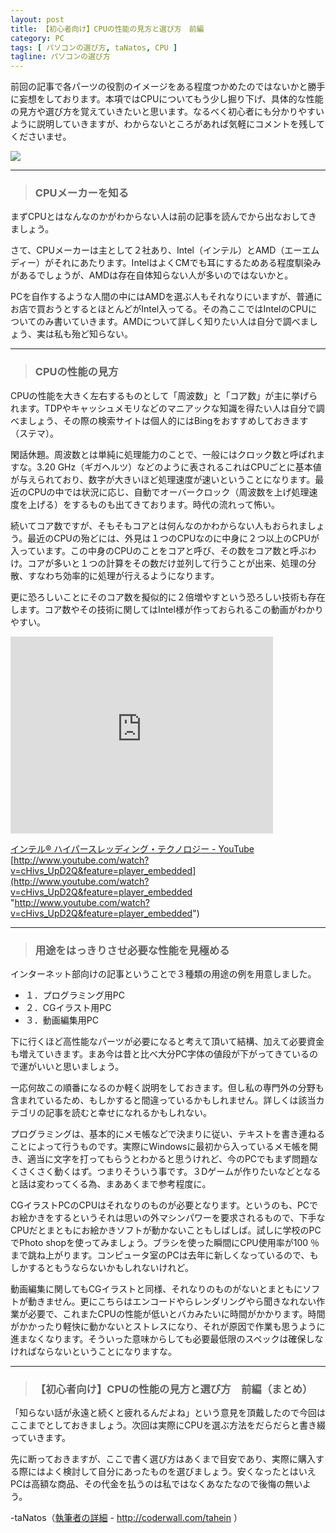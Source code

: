 ```yaml
---
layout: post
title: 【初心者向け】CPUの性能の見方と選び方　前編
category: PC
tags: [ パソコンの選び方, taNatos, CPU ]
tagline: パソコンの選び方
---
```


前回の記事で各パーツの役割のイメージをある程度つかめたのではないかと勝手に妄想をしております。本項ではCPUについてもう少し掘り下げ、具体的な性能の見方や選び方を覚えていきたいと思います。なるべく初心者にも分かりやすいように説明していきますが、わからないところがあれば気軽にコメントを残してくださいませ。

![](http://cloud.github.com/downloads/moto-net/moto-net.github.com/CPU_01_a.jpg)


----------
> ### CPUメーカーを知る ###


まずCPUとはなんなのかがわからない人は前の記事を読んでから出なおしてきましょう。

さて、CPUメーカーは主として２社あり、Intel（インテル）とAMD（エーエムディー）がそれにあたります。IntelはよくCMでも耳にするためある程度馴染みがあるでしょうが、AMDは存在自体知らない人が多いのではないかと。

PCを自作するような人間の中にはAMDを選ぶ人もそれなりにいますが、普通にお店で買おうとするとほとんどがIntel入ってる。その為ここではIntelのCPUについてのみ書いていきます。AMDについて詳しく知りたい人は自分で調べましょう、実は私も殆ど知らない。


----------
> ### CPUの性能の見方 ###


CPUの性能を大きく左右するものとして「周波数」と「コア数」が主に挙げられます。TDPやキャッシュメモリなどのマニアックな知識を得たい人は自分で調べましょう、その際の検索サイトは個人的にはBingをおすすめしておきます（ステマ）。

閑話休題。周波数とは単純に処理能力のことで、一般にはクロック数と呼ばれますな。3.20 GHz（ギガヘルツ）などのように表されるこれはCPUごとに基本値が与えられており、数字が大きいほど処理速度が速いということになります。最近のCPUの中では状況に応じ、自動でオーバークロック（周波数を上げ処理速度を上げる）をするものも出てきております。時代の流れって怖い。

続いてコア数ですが、そもそもコアとは何んなのかわからない人もおられましょう。最近のCPUの殆どには、外見は１つのCPUなのに中身に２つ以上のCPUが入っています。この中身のCPUのことをコアと呼び、その数をコア数と呼ぶわけ。コアが多いと１つの計算をその数だけ並列して行うことが出来、処理の分散、すなわち効率的に処理が行えるようになります。

更に恐ろしいことにそのコア数を擬似的に２倍増やすという恐ろしい技術も存在します。コア数やその技術に関してはIntel様が作っておられるこの動画がわかりやすい。

<object width="420" height="315"><param name="movie" value="http://www.youtube.com/v/cHivs_UpD2Q?version=3&amp;hl=ja_JP"></param><param name="allowFullScreen" value="true"></param><param name="allowscriptaccess" value="always"></param><embed src="http://www.youtube.com/v/cHivs_UpD2Q?version=3&amp;hl=ja_JP" type="application/x-shockwave-flash" width="420" height="315" allowscriptaccess="always" allowfullscreen="true"></embed></object>

[インテル® ハイパースレッディング・テクノロジー - YouTube](http://www.youtube.com/watch?v=cHivs_UpD2Q&feature=player_embedded "http://www.youtube.com/watch?v=cHivs_UpD2Q&feature=player_embedded") [http://www.youtube.com/watch?v=cHivs_UpD2Q&feature=player_embedded](http://www.youtube.com/watch?v=cHivs_UpD2Q&feature=player_embedded "http://www.youtube.com/watch?v=cHivs_UpD2Q&feature=player_embedded")

----------
> ### 用途をはっきりさせ必要な性能を見極める ###


インターネット部向けの記事ということで３種類の用途の例を用意しました。

 - １．プログラミング用PC
 - ２．CGイラスト用PC
 - ３．動画編集用PC

下に行くほど高性能なパーツが必要になると考えて頂いて結構、加えて必要資金も増えていきます。まあ今は昔と比べ大分PC字体の値段が下がってきているので運がいいと思いましょう。

一応何故この順番になるのか軽く説明をしておきます。但し私の専門外の分野も含まれているため、もしかすると間違っているかもしれません。詳しくは該当カテゴリの記事を読むと幸せになれるかもしれない。

プログラミングは、基本的にメモ帳などで決まりに従い、テキストを書き連ねることによって行うものです。実際にWindowsに最初から入っているメモ帳を開き、適当に文字を打ってもらうとわかると思うけれど、今のPCでもまず問題なくさくさく動くはず。つまりそういう事です。３Dゲームが作りたいなどとなると話は変わってくる為、まああくまで参考程度に。

CGイラストPCのCPUはそれなりのものが必要となります。というのも、PCでお絵かきをするというそれは思いの外マシンパワーを要求されるもので、下手なCPUだとまともにお絵かきソフトが動かないこともしばしば。試しに学校のPCでPhoto shopを使ってみましょう。ブラシを使った瞬間にCPU使用率が100 ％まで跳ね上がります。コンピュータ室のPCは去年に新しくなっているので、もしかするともうならないかもしれないけれど。

動画編集に関してもCGイラストと同様、それなりのものがないとまともにソフトが動きません。更にこちらはエンコードやらレンダリングやら聞きなれない作業が必要で、これまたCPUの性能が低いとバカみたいに時間がかかります。時間がかかったり軽快に動かないとストレスになり、それが原因で作業も思うように進まなくなります。そういった意味からしても必要最低限のスペックは確保しなければならないということになりますな。


----------
> ### 【初心者向け】CPUの性能の見方と選び方　前編（まとめ） ###


「知らない話が永遠と続くと疲れるんだよね」という意見を頂戴したので今回はここまでとしておきましょう。次回は実際にCPUを選ぶ方法をだらだらと書き綴っていきます。

先に断っておきますが、ここで書く選び方はあくまで目安であり、実際に購入する際にはよく検討して自分にあったものを選びましょう。安くなったとはいえPCは高額な商品、その代金を払うのは私ではなくあなたなので後悔の無いよう。


 -taNatos（[執筆者の詳細](http://coderwall.com/tahein) - http://coderwall.com/tahein ）